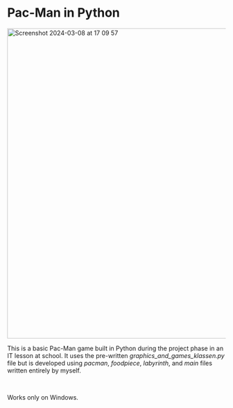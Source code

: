 <h1>Pac-Man in Python</h1>
<img width="714" alt="Screenshot 2024-03-08 at 17 09 57" src="https://github.com/DobLit1426/Pac-Man/assets/67744604/35385290-5e36-4303-a6d8-19129a315fc0">
<p>This is a basic Pac-Man game built in Python during the project phase in an IT lesson at school. It uses the pre-written <i>graphics_and_games_klassen.py</i> file but is developed using <i>pacman</i>, <i>foodpiece</i>, <i>labyrinth</i>, and <i>main</i> files written entirely by myself.</p>

<br>

<p>Works only on Windows.</p>
